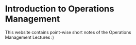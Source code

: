 # Introduction to Operations Management

This website contains point-wise short notes of the Operations Management Lectures :)

